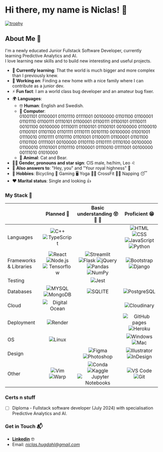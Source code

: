 # Hi there, my name is Niclas! 👋

[![trophy](https://github-profile-trophy.vercel.app/?username=NiclO1337&theme=onedark)](https://github.com/ryo-ma/github-profile-trophy)

## About Me 🚀

I'm a newly educated Junior Fullstack Software Developer, currently learning Predictive Analytics and AI. <br>I love learning new skills and to build new interesting and useful projects.

- 🌱 **Currently learning**: That the world is much bigger and more complex than I previously knew.
- 🔭 **Working on**: Finding a new home with a nice family where I can contribute as a junior dev.
- ⚡ **Fun fact**: I am a world class bug developer and an amateur bug fixer.
- 🌍 **Languages**:
     - 🤓 **Human**: English and Swedish.
     - 🤖 **Computer**: <br>01001101 01100001 01101110 01111001 00100000 01101100 01100001 01101110 01100111 01110101 01100001 01100111 01100101 01110011 00101100 00100000 01110011 01100101 01100101 00100000 01100010 01100101 01101100 01101111 01110111 00101110 00100000 01001001 01110010 01101111 01101110 01101001 01100011 01100001 01101100 01101100 01111001 00100000 01101110 01101111 01110100 00100000 01100010 01101001 01101110 01100001 01110010 01111001 00100000 00111010 01010000
     - 🦧 **Animal**: Cat and Bear.
- 👨‍🦲 **Gender, pronouns and star sign**: CIS male, he/him, Leo ♌
- 🤙 **Also answers to**: "Hey, you" and "Your royal highness" 🤴
- 🛌 **Hobbies**: Bicycling 🚴 Gaming 🖥️ Yoga 🧘‍♂️ CrossFit 🏋️‍♂️ Napping 😴
- ❤️ **Marital status**: Single and looking 👍

### My Stack 🧠

<!-- To create more badges, use  checkout this repo https://github.com/alexandresanlim/Badges4-README.md-Profile -->

|  | Planned 📅 | Basic understanding 😵 🤔 🤨 | Proficient 😁 |
| - | :---: | :---: | :---: |
| Languages | ![C++](https://img.shields.io/badge/C%2B%2B-00599C?style=for-the-badge&logo=c%2B%2B&logoColor=white)  ![TypeScript](https://img.shields.io/badge/TypeScript-007ACC?style=for-the-badge&logo=typescript&logoColor=white)  |  | ![HTML](https://img.shields.io/badge/HTML5-E34F26?style=for-the-badge&logo=html5&logoColor=white) ![CSS](https://img.shields.io/badge/CSS3-1572B6?style=for-the-badge&logo=css3&logoColor=white) ![JavaScript](https://img.shields.io/badge/JavaScript-323330?style=for-the-badge&logo=javascript&logoColor=F7DF1E) ![Python](https://img.shields.io/badge/Python-FFD43B?style=for-the-badge&logo=python&logoColor=blue)  |
| Frameworks & Libraries | ![React](https://img.shields.io/badge/React-20232A?style=for-the-badge&logo=react&logoColor=61DAFB) ![Node.js](https://img.shields.io/badge/Node%20js-339933?style=for-the-badge&logo=nodedotjs&logoColor=white) ![Tensorflow](https://img.shields.io/badge/TensorFlow-FF6F00?style=for-the-badge&logo=TensorFlow&logoColor=white)  | ![Streamlit](https://img.shields.io/badge/Streamlit-FF4B4B?style=for-the-badge&logo=Streamlit&logoColor=white) ![Flask](https://img.shields.io/badge/Flask-000000?style=for-the-badge&logo=flask&logoColor=white) ![jQuery](https://img.shields.io/badge/jQuery-0769AD?style=for-the-badge&logo=jquery&logoColor=white) ![Pandas](https://img.shields.io/badge/Pandas-2C2D72?style=for-the-badge&logo=pandas&logoColor=white) ![NumPy](https://img.shields.io/badge/Numpy-777BB4?style=for-the-badge&logo=numpy&logoColor=white) | ![Bootstrap](https://img.shields.io/badge/Bootstrap-563D7C?style=for-the-badge&logo=bootstrap&logoColor=white)  ![Django](https://img.shields.io/badge/Django-092E20?style=for-the-badge&logo=django&logoColor=green) |
| Testing || ![Jest](https://img.shields.io/badge/Jest-C21325?style=for-the-badge&logo=jest&logoColor=white) ||
| Databases | ![MYSQL](https://img.shields.io/badge/MySQL-005C84?style=for-the-badge&logo=mysql&logoColor=white) ![MongoDB](https://img.shields.io/badge/MongoDB-4EA94B?style=for-the-badge&logo=mongodb&logoColor=white) | ![SQLITE](https://img.shields.io/badge/Sqlite-003B57?style=for-the-badge&logo=sqlite&logoColor=white)  | ![PostgreSQL](https://img.shields.io/badge/PostgreSQL-316192?style=for-the-badge&logo=postgresql&logoColor=white) |
| Cloud | ![Digital Ocean](https://img.shields.io/badge/Digital_Ocean-0080FF?style=for-the-badge&logo=DigitalOcean&logoColor=white)  |  | ![Cloudinary](https://img.shields.io/badge/Cloudinary-3448C5?style=for-the-badge&logo=Cloudinary&logoColor=white) |
| Deployment | ![Render](https://img.shields.io/badge/Render-46E3B7?style=for-the-badge&logo=render&logoColor=white) |  | ![GitHub pages](https://img.shields.io/badge/GitHub%20Pages-222222?style=for-the-badge&logo=GitHub%20Pages&logoColor=white) ![Heroku](https://img.shields.io/badge/Heroku-430098?style=for-the-badge&logo=heroku&logoColor=white)  |
| OS | ![Linux](https://img.shields.io/badge/Linux-FCC624?style=for-the-badge&logo=linux&logoColor=black) |  | ![Windows](https://img.shields.io/badge/Windows-0078D6?style=for-the-badge&logo=windows&logoColor=white) ![Mac](https://img.shields.io/badge/mac%20os-000000?style=for-the-badge&logo=apple&logoColor=white)  |
| Design |  | ![Figma](https://img.shields.io/badge/Figma-F24E1E?style=for-the-badge&logo=figma&logoColor=white) ![Photoshop](https://img.shields.io/badge/Adobe%20Photoshop-31A8FF?style=for-the-badge&logo=Adobe%20Photoshop&logoColor=black) | ![Illustrator](https://img.shields.io/badge/Adobe%20Illustrator-FF9A00?style=for-the-badge&logo=adobe%20illustrator&logoColor=white) ![InDesign](https://img.shields.io/badge/Adobe%20InDesign-FF3366?style=for-the-badge&logo=Adobe%20InDesign&logoColor=white)  |
| Other | ![Vim](https://img.shields.io/badge/VIM-%2311AB00.svg?&style=for-the-badge&logo=vim&logoColor=white) ![Warp](https://img.shields.io/badge/warp-01A4FF?style=for-the-badge&logo=warp&logoColor=white)  | ![Conda](https://img.shields.io/badge/conda-342B029.svg?&style=for-the-badge&logo=anaconda&logoColor=white) ![Kaggle](https://img.shields.io/badge/Kaggle-20BEFF?style=for-the-badge&logo=Kaggle&logoColor=white) ![Jupyter Notebooks](https://img.shields.io/badge/Jupyter-F37626.svg?&style=for-the-badge&logo=Jupyter&logoColor=white) | ![VS Code](https://img.shields.io/badge/VSCode-0078D4?style=for-the-badge&logo=visual%20studio%20code&logoColor=white) ![Git](https://img.shields.io/badge/GIT-E44C30?style=for-the-badge&logo=git&logoColor=white)  |








### Certs n stuff

- [ ] Diploma - Fullstack software developer (July 2024) with specialisation Predictive Analytics and AI.



### Get in Touch 📬

- **[Linkedin](www.linkedin.com/in/niclas-hugdahl)** 🤓
- Email: *niclas.hugdahl@gmail.com*


